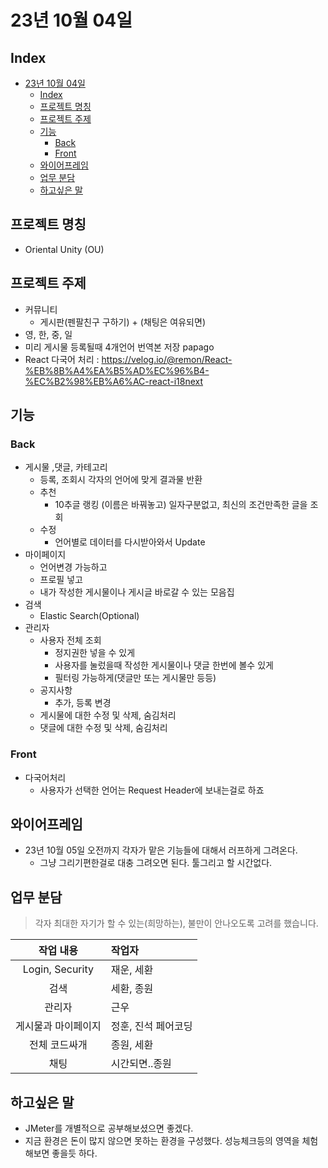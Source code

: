 # 23년 10월 04일

## Index

- [23년 10월 04일](#23년-10월-04일)
  - [Index](#index)
  - [프로젝트 명칭](#프로젝트-명칭)
  - [프로젝트 주제](#프로젝트-주제)
  - [기능](#기능)
    - [Back](#back)
    - [Front](#front)
  - [와이어프레임](#와이어프레임)
  - [업무 분담](#업무-분담)
  - [하고싶은 말](#하고싶은-말)

## 프로젝트 명칭

- Oriental Unity (OU)

## 프로젝트 주제

- 커뮤니티
  - 게시판(펜팔친구 구하기) + (채팅은 여유되면)
- 영, 한, 중, 일
- 미리 게시물 등록될때 4개언어 번역본 저장 papago
- React 다국어 처리 : https://velog.io/@remon/React-%EB%8B%A4%EA%B5%AD%EC%96%B4-%EC%B2%98%EB%A6%AC-react-i18next

## 기능

### Back

- 게시물 ,댓글, 카테고리
  - 등록, 조회시 각자의 언어에 맞게 결과물 반환
  - 추천
    - 10추글 랭킹 (이름은 바꿔놓고) 일자구분없고, 최신의 조건만족한 글을 조회
  - 수정
    - 언어별로 데이터를 다시받아와서 Update
- 마이페이지
  - 언어변경 가능하고
  - 프로필 넣고
  - 내가 작성한 게시물이나 게시글 바로갈 수 있는 모음집
- 검색
  - Elastic Search(Optional)
- 관리자
  - 사용자 전체 조회
    - 정지권한 넣을 수 있게
    - 사용자를 눌렀을때 작성한 게시물이나 댓글 한번에 볼수 있게
    - 필터링 가능하게(댓글만 또는 게시물만 등등)
  - 공지사항
    - 추가, 등록 변경
  - 게시물에 대한 수정 및 삭제, 숨김처리
  - 댓글에 대한 수정 및 삭제, 숨김처리

### Front

- 다국어처리
  - 사용자가 선택한 언어는 Request Header에 보내는걸로 하죠

## 와이어프레임

- 23년 10월 05일 오전까지 각자가 맡은 기능들에 대해서 러프하게 그려온다.
  - 그냥 그리기편한걸로 대충 그려오면 된다. 툴그리고 할 시간없다.

## 업무 분담

> 각자 최대한 자기가 할 수 있는(희망하는), 불만이 안나오도록 고려를 했습니다.

|      작업 내용      | 작업자              |
| :-----------------: | :------------------ |
|   Login, Security   | 재운, 세환          |
|        검색         | 세환, 종원          |
|       관리자        | 근우                |
| 게시물과 마이페이지 | 정훈, 진석 페어코딩 |
|    전체 코드싸개    | 종원, 세환          |
|        채팅         | 시간되면..종원      |

## 하고싶은 말

- JMeter를 개별적으로 공부해보셨으면 좋겠다.
- 지금 환경은 돈이 많지 않으면 못하는 환경을 구성했다. 성능체크등의 영역을 체험해보면 좋을듯 하다.
